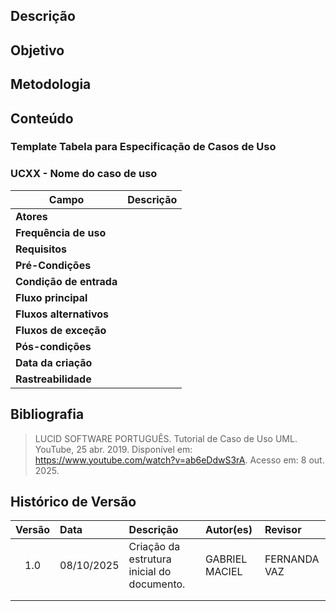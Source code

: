 ## Descrição

## Objetivo

## Metodologia

## Conteúdo

### Template Tabela para Especificação de Casos de Uso

### UCXX - Nome do caso de uso

| **Campo**             | **Descrição** |
|----------------------|----------------|
| **Atores**           |                |
| **Frequência de uso**|                |
| **Requisitos**       |                |
| **Pré-Condições**    |                |
| **Condição de entrada** |             |
| **Fluxo principal**  |                |
| **Fluxos alternativos** |             |
| **Fluxos de exceção**|                |
| **Pós-condições**    |                |
| **Data da criação**  |                |
| **Rastreabilidade**  |                |


## Bibliografia
>LUCID SOFTWARE PORTUGUÊS. Tutorial de Caso de Uso UML. YouTube, 25 abr. 2019. Disponível em: https://www.youtube.com/watch?v=ab6eDdwS3rA. Acesso em: 8 out. 2025.
## Histórico de Versão

| Versão | Data       | Descrição                                   | Autor(es)     | Revisor         |
|:------:|:-----------|:--------------------------------------------|:--------------|:----------------|
|  1.0   | 08/10/2025 | Criação da estrutura inicial do documento. | GABRIEL MACIEL| FERNANDA VAZ |
|        |            |                                             |               |                 |
|        |            |                                             |               |                 |